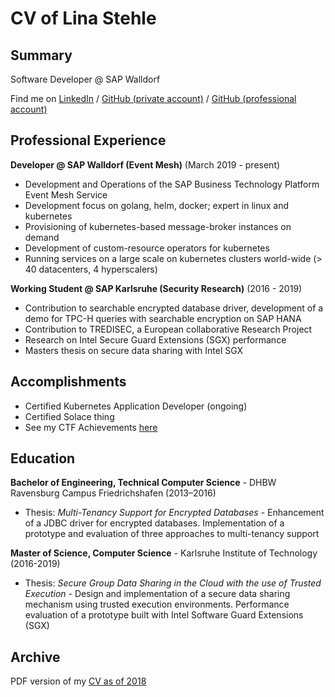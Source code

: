 # CV of Lina Stehle

## Summary

Software Developer @ SAP Walldorf

Find me on [LinkedIn](www.linkedin.com/in/lina-stehle) / [GitHub (private account)](https://github.com/imbalino) / [GitHub (professional account)](https://github.com/linastehle)

## Professional Experience

**Developer @ SAP Walldorf (Event Mesh)** (March 2019 - present)  

* Development and Operations of the SAP Business Technology Platform Event Mesh Service
* Development focus on golang, helm, docker; expert in linux and kubernetes
* Provisioning of kubernetes-based message-broker instances on demand
* Development of custom-resource operators for kubernetes
* Running services on a large scale on kubernetes clusters world-wide (> 40 datacenters, 4 hyperscalers)

**Working Student @ SAP Karlsruhe (Security Research)** (2016 - 2019)

* Contribution to searchable encrypted database driver, development of a demo for TPC-H
queries with searchable encryption on SAP HANA
* Contribution to TREDISEC, a European collaborative Research Project
* Research on Intel Secure Guard Extensions (SGX) performance
* Masters thesis on secure data sharing with Intel SGX

## Accomplishments

* Certified Kubernetes Application Developer (ongoing)
* Certified Solace thing
* See my CTF Achievements [here](./ctf)

## Education

**Bachelor of Engineering, Technical Computer Science** - DHBW Ravensburg Campus Friedrichshafen (2013–2016)

* Thesis: *Multi-Tenancy Support for Encrypted Databases* - Enhancement of a JDBC driver for encrypted databases. Implementation of a prototype and evaluation of three approaches to multi-tenancy support

**Master of Science, Computer Science** - Karlsruhe Institute of Technology (2016-2019)

* Thesis: *Secure Group Data Sharing in the Cloud with the use of Trusted Execution* - Design and implementation of a secure data sharing mechanism using trusted execution environments. Performance evaluation of a prototype built with Intel Software Guard Extensions (SGX)

## Archive

PDF version of my [CV as of 2018](./docs/English_CV_2018.pdf)
